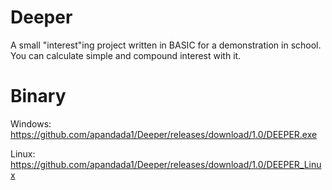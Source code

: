 Deeper
======

A small "interest"ing project written in BASIC for a demonstration in school.
You can calculate simple and compound interest with it.

Binary
======

 Windows: https://github.com/apandada1/Deeper/releases/download/1.0/DEEPER.exe

 Linux: https://github.com/apandada1/Deeper/releases/download/1.0/DEEPER_Linux
